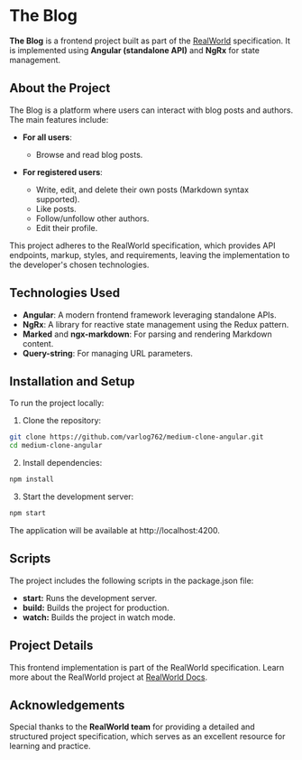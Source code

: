 # The Blog

**The Blog** is a frontend project built as part of the [RealWorld](https://realworld-docs.netlify.app/) specification. It is implemented using **Angular (standalone API)** and **NgRx** for state management.

## About the Project

The Blog is a platform where users can interact with blog posts and authors. The main features include:

- **For all users**:  
  - Browse and read blog posts.
  
- **For registered users**:  
  - Write, edit, and delete their own posts (Markdown syntax supported).  
  - Like posts.  
  - Follow/unfollow other authors.  
  - Edit their profile.  

This project adheres to the RealWorld specification, which provides API endpoints, markup, styles, and requirements, leaving the implementation to the developer's chosen technologies.

## Technologies Used

- **Angular**: A modern frontend framework leveraging standalone APIs.  
- **NgRx**: A library for reactive state management using the Redux pattern.  
- **Marked** and **ngx-markdown**: For parsing and rendering Markdown content.  
- **Query-string**: For managing URL parameters.

## Installation and Setup

To run the project locally:

1. Clone the repository:
```bash
git clone https://github.com/varlog762/medium-clone-angular.git
cd medium-clone-angular
```
2. Install dependencies:
```bash
npm install
```
3. Start the development server:
```bash
npm start
```
The application will be available at http://localhost:4200.

## Scripts

The project includes the following scripts in the package.json file:

- **start:** Runs the development server.
- **build:** Builds the project for production.
- **watch:** Builds the project in watch mode.

## Project Details

This frontend implementation is part of the RealWorld specification. Learn more about the RealWorld project at [RealWorld Docs](https://realworld-docs.netlify.app/).

## Acknowledgements

Special thanks to the **RealWorld team** for providing a detailed and structured project specification, which serves as an excellent resource for learning and practice.

